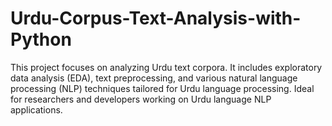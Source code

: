 # Urdu-Corpus-Text-Analysis-with-Python
This project focuses on analyzing Urdu text corpora. It includes exploratory data analysis (EDA), text preprocessing, and various natural language processing (NLP) techniques tailored for Urdu language processing. Ideal for researchers and developers working on Urdu language NLP applications.
